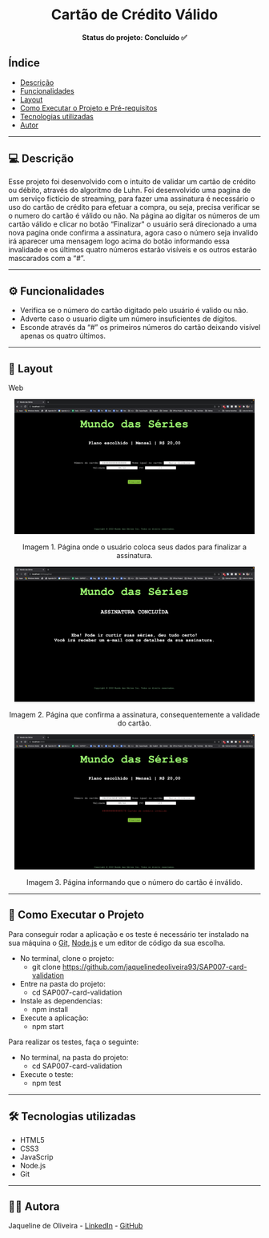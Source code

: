 <h1 align="center"> Cartão de Crédito Válido </h1>
<h4 align="center">Status do projeto: Concluído ✅</h4>

## Índice

- [Descrição](#-descrição)
- [Funcionalidades](#----funcionalidades)
- [Layout](#-layout)
- [Como Executar o Projeto e Pré-requisitos](#----como-executar-o-projeto-e-pré-requisitos)
- [Tecnologias utilizadas](#----tecnologias-utilizadas)
- [Autor](#----autor)

---

## 💻 Descrição
Esse projeto foi desenvolvido com o intuito de validar um cartão de crédito ou débito, através do algoritmo de Luhn.
Foi desenvolvido uma pagina de um serviço fictício de streaming, para fazer uma assinatura é necessário o uso do cartão de crédito para efetuar a compra, ou seja, precisa verificar se o numero do cartão é válido ou não. 
Na página ao digitar os números de um cartão válido e clicar no botão “Finalizar" o usuário será direcionado a uma nova pagina onde confirma a assinatura, agora caso o número seja invalido irá aparecer uma mensagem logo acima do botão informando essa invalidade e os últimos quatro números estarão visíveis e os outros estarão mascarados  com a “#”.

---

## ⚙️ Funcionalidades
- Verifica se o número do cartão digitado pelo usuário é valido ou não.
- Adverte caso o usuario digite um número insuficientes de dígitos.
- Esconde através da “#” os primeiros números do cartão deixando visível apenas os quatro últimos.

---

## 🎨 Layout
Web
<p align="center"><img src="paginaPagamento.png" alt="formulário de pagamento no centro da página com um botão"></p>
<p align="center">Imagem 1. Página onde o usuário coloca seus dados para finalizar a assinatura.</p>

<p align="center"><img src="assinaturaConcluida.png" alt="Página confirmando a assinatura"></p>
<p align="center">Imagem 2. Página que confirma a assinatura, consequentemente a validade do cartão.</p>

<p align="center"><img src="cartaoInvalido.png" 
alt="Página informando que o número do cartão é inválido"></p>
<p align="center">Imagem 3. Página informando que o número do cartão é inválido.</p>

---

## 🚀 Como Executar o Projeto
Para conseguir rodar a aplicação e os teste é necessário ter instalado na sua máquina o [Git](https://git-scm.com/), [Node.js](https://nodejs.org/en/)  e um editor de código da sua escolha.

- No terminal, clone o projeto:
  - git clone https://github.com/jaquelinedeoliveira93/SAP007-card-validation
- Entre na pasta do projeto:
  - cd SAP007-card-validation
- Instale as dependencias:
  - npm install
- Execute a aplicação:
  - npm start

Para realizar os testes, faça o seguinte:
- No terminal, na pasta do projeto:
  - cd SAP007-card-validation
- Execute o teste:
  - npm test

---

## 🛠️ Tecnologias utilizadas
- HTML5
- CSS3
- JavaScrip
- Node.js
- Git

---

## 👩‍💻 Autora
Jaqueline de Oliveira - [LinkedIn](https://www.linkedin.com/in/jaquelinedeoliveiraa/) - [GitHub](https://github.com/jaquelinedeoliveira93)